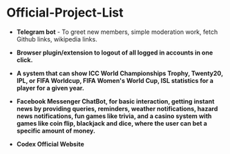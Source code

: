 # Official-Project-List

* **Telegram bot** - To greet new members, simple moderation work, fetch Github links, wikipedia links.

* **Browser plugin/extension to logout of all logged in accounts in one click.**

* **A system that can show ICC World Championships Trophy, Twenty20, IPL, or FIFA Worldcup, FIFA Women's World Cup, ISL statistics for a player for a given year.**

* **Facebook Messenger ChatBot, for basic interaction, getting instant news by providing queries, reminders, weather notifications, hazard news notifications, fun games like trivia, and a casino system with games like coin flip, blackjack and dice, where the user can bet a specific amount of money.**

* **Codex Official Website**
